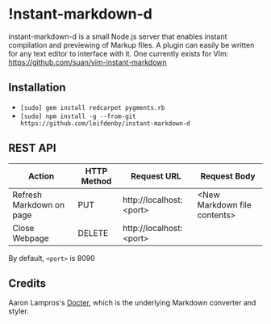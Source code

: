 !nstant-markdown-d
================
instant-markdown-d is a small Node.js server that enables instant compilation and previewing of Markup files. A plugin can easily be written for any text editor to interface with it. One currently exists for VIm: https://github.com/suan/vim-instant-markdown

Installation
------------
- `[sudo] gem install redcarpet pygments.rb`
- `[sudo] npm install -g --from-git https://github.com/leifdenby/instant-markdown-d`

REST API
--------
| Action                   | HTTP Method | Request URL               | Request Body |
|--------------------------|-------------|---------------------------|--------------------|
| Refresh Markdown on page | PUT         | http://localhost:\<port\> | \<New Markdown file contents\> |
| Close Webpage            | DELETE      | http://localhost:\<port\> | |

By default, `<port>` is 8090

Credits
-------
Aaron Lampros's [Docter][docter], which is the underlying Markdown converter and styler.


[docter]: https://github.com/alampros/Docter
